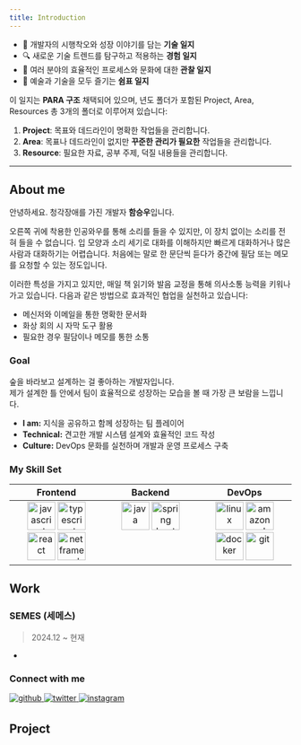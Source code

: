 ```yaml
---
title: Introduction
---
```

- 🔭 개발자의 시행착오와 성장 이야기를 담는 **기술 일지**  
- 🔍 새로운 기술 트렌드를 탐구하고 적용하는 **경험 일지**  
- 🌟 여러 분야의 효율적인 프로세스와 문화에 대한 **관찰 일지**  
- 🎈 예술과 기술을 모두 즐기는 **쉼표 일지**  

이 일지는 **PARA 구조** 채택되어 있으며, 년도 폴더가 포함된 Project, Area, Resources 총 3개의 폴더로 이루어져 있습니다:

1. **Project**: 목표와 데드라인이 명확한 작업들을 관리합니다.
2. **Area**: 목표나 데드라인이 없지만 **꾸준한 관리가 필요한** 작업들을 관리합니다.
3. **Resource**: 필요한 자료, 공부 주제, 덕질 내용들을 관리합니다.


---
## About me

안녕하세요. 청각장애를 가진 개발자 **함승우**입니다.

오른쪽 귀에 착용한 인공와우를 통해 소리를 들을 수 있지만, 이 장치 없이는 소리를 전혀 들을 수 없습니다. 입 모양과 소리 세기로 대화를 이해하지만 빠르게 대화하거나 많은 사람과 대화하기는 어렵습니다. 처음에는 말로 한 문단씩 듣다가 중간에 필담 또는 메모를 요청할 수 있는 정도입니다.

이러한 특성을 가지고 있지만, 매일 책 읽기와 발음 교정을 통해 의사소통 능력을 키워나가고 있습니다. 다음과 같은 방법으로 효과적인 협업을 실천하고 있습니다:

- 메신저와 이메일을 통한 명확한 문서화
- 화상 회의 시 자막 도구 활용
- 필요한 경우 필담이나 메모를 통한 소통

### Goal

숲을 바라보고 설계하는 걸 좋아하는 개발자입니다.  
제가 설계한 틀 안에서 팀이 효율적으로 성장하는 모습을 볼 때 가장 큰 보람을 느낍니다.

- **I am:** 지식을 공유하고 함께 성장하는 팀 플레이어
- **Technical:** 견고한 개발 시스템 설계와 효율적인 코드 작성
- **Culture:** DevOps 문화를 실천하며 개발과 운영 프로세스 구축

### My Skill Set  

<table>
    <thead>
        <tr>
            <th align="center" width="33%">Frontend</th>
            <th align="center" width="33%">Backend</th>
            <th align="center" width="33%">DevOps</th>
        </tr>
    </thead>
    <tr>
        <td valign="top">
            <div align="center">
                <img src="https://cdn.jsdelivr.net/gh/devicons/devicon/icons/javascript/javascript-original.svg" alt='javascript' height="50"/>
                <img src="https://cdn.jsdelivr.net/gh/devicons/devicon/icons/typescript/typescript-original.svg" alt='typescript' height="50"/>
                <img src="https://cdn.jsdelivr.net/gh/devicons/devicon/icons/react/react-original.svg" alt='react'  height="50"/>
                <img src="https://cdn.jsdelivr.net/gh/devicons/devicon/icons/dot-net/dot-net-original.svg" alt='net framework'  height="50"/>
            </div>
        </td>
        <td valign="top">
            <div align="center">
                <img src="https://cdn.jsdelivr.net/gh/devicons/devicon/icons/java/java-original.svg" alt='java' height="50"/>
                <img src="https://cdn.jsdelivr.net/gh/devicons/devicon/icons/spring/spring-original.svg" alt='spring boot' height="50"/>
            </div>
        </td>
        <td valign="top">
            <div align="center">
                <img src="https://cdn.jsdelivr.net/gh/devicons/devicon/icons/linux/linux-original.svg" alt='linux'  height="50"/>
                <img src="https://cdn.jsdelivr.net/gh/devicons/devicon@latest/icons/amazonwebservices/amazonwebservices-original-wordmark.svg" alt='amazon web service' height="50" />
                <img src="https://cdn.jsdelivr.net/gh/devicons/devicon/icons/docker/docker-original.svg" alt='docker'  height="50"/>
                <img src="https://cdn.jsdelivr.net/gh/devicons/devicon/icons/git/git-original.svg" alt='git'  height="50"/>
            </div>
        </td>
    </tr>
</table>

## Work

### SEMES (세메스)

> 2024.12 ~ 현재

-

### Connect with me  
<a href="https://github.com/https://github.com/nextlife-dev" target="_blank">
<img src=https://img.shields.io/badge/github-%2324292e.svg?&style=for-the-badge&logo=github&logoColor=white alt=github style="margin-bottom: 5px;" />
</a>
<a href="https://twitter.com/https://x.com/iamkkum" target="_blank">
<img src=https://img.shields.io/badge/twitter-%2300acee.svg?&style=for-the-badge&logo=twitter&logoColor=white alt=twitter style="margin-bottom: 5px;" />
</a>
<a href="https://instagram.com/https://www.instagram.com/seungwoo.mylife/" target="_blank">
<img src=https://img.shields.io/badge/instagram-%23000000.svg?&style=for-the-badge&logo=instagram&logoColor=white alt=instagram style="margin-bottom: 5px;" />
</a>  

## Project